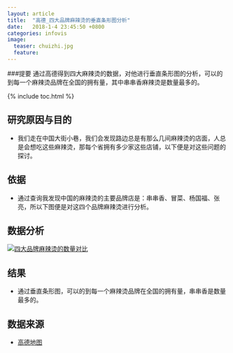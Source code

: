 ```yaml
---
layout: article
title:  "高德_四大品牌麻辣烫的垂直条形图分析"
date:   2018-1-4 23:45:50 +0800
categories: infovis
image:
  teaser: chuizhi.jpg
  feature: 
---
```

###提要
通过高德得到四大麻辣烫的数据，对他进行垂直条形图的分析，可以的到每一个麻辣烫品牌在全国的拥有量，其中串串香麻辣烫是数量最多的。

{% include toc.html %}

## 研究原因与目的
* 我们走在中国大街小巷，我们会发现路边总是有那么几间麻辣烫的店面，人总是会想吃这些麻辣烫，那每个省拥有多少家这些店铺，以下便是对这些问题的探讨。

## 依据
* 通过查询我发现中国的麻辣烫的主要品牌店是：串串香、冒菜、杨国福、张亮，所以下图便是对这四个品牌麻辣烫进行分析。

## 数据分析
<div class='tableauPlaceholder' id='viz1515166509531' style='position: relative'>
     <noscript><a href='#'><img alt='四大品牌麻辣烫的数量对比 ' src='https:&#47;&#47;public.tableau.com&#47;static&#47;images&#47;_1&#47;_18268&#47;sheet2&#47;1_rss.png' style='border: none' />
     </a></noscript><object class='tableauViz'  style='display:none;'><param name='host_url' value='https%3A%2F%2Fpublic.tableau.com%2F' /> <param name='embed_code_version' value='3' /> <param name='site_root' value='' /><param name='name' value='_18268&#47;sheet2' /><param name='tabs' value='no' /><param name='toolbar' value='yes' /><param name='static_image' value='https:&#47;&#47;public.tableau.com&#47;static&#47;images&#47;_1&#47;_18268&#47;sheet2&#47;1.png' /> <param name='animate_transition' value='yes' /><param name='display_static_image' value='yes' /><param name='display_spinner' value='yes' /><param name='display_overlay' value='yes' /><param name='display_count' value='yes' />
</object>
</div>                <script type='text/javascript'>                    var divElement = document.getElementById('viz1515166509531');                    var vizElement = divElement.getElementsByTagName('object')[0];                    vizElement.style.width='100%';vizElement.style.height=(divElement.offsetWidth*0.75)+'px';                    var scriptElement = document.createElement('script');                    scriptElement.src = 'https://public.tableau.com/javascripts/api/viz_v1.js';                    vizElement.parentNode.insertBefore(scriptElement, vizElement);                
</script>



## 结果
* 通过垂直条形图，可以的到每一个麻辣烫品牌在全国的拥有量，串串香是数量最多的。


## 数据来源
* [高德地图](https://ditu.amap.com/)







